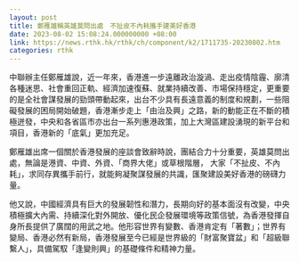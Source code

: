 ```yaml
---
layout: post
title: 鄭雁雄稱英雄莫問出處　不扯皮不內耗攜手建美好香港
date: 2023-08-02 15:08:24.000000000 +08:00
link: https://news.rthk.hk/rthk/ch/component/k2/1711735-20230802.htm
categories: rthk
---
```


中聯辦主任鄭雁雄說，近一年來，香港進一步遠離政治漩渦、走出疫情陰霾、廓清各種迷思、社會重回正軌、經濟加速復蘇、就業持續改善、市場保持穩定，更重要的是全社會謀發展的勁頭帶動起來，出台不少具有長遠意義的制度和規劃，一些阻礙發展的困局開始破題，香港漸步走上「由治及興」之路，新的動能正在不斷的積極迸發，中央和各省區市亦出台一系列惠港政策，加上大灣區建設湧現的新平台和項目，香港新的「底氣」更加充足。

鄭雁雄出席一個關於香港發展的座談會致辭時說，團結合力十分重要，英雄莫問出處，無論是港資、中資、外資、「商界大佬」或草根階層， 大家「不扯皮、不內耗」，求同存異攜手前行，就能夠凝聚謀發展的共識，匯聚建設美好香港的磅礴力量。

他又說，中國經濟具有巨大的發展韌性和潛力，長期向好的基本面沒有改變，中央積極擴大內需、持續深化對外開放、優化民企發展環境等政策信號，為香港發揮自身所長提供了廣闊的用武之地。他形容世界有變數、香港肯定有「著數」；世界有變局、香港必然有新局，香港發展至今已經是世界級的「財富聚寶盆」和「超級聯繫人」，具備駕馭「逢變則興」的基礎條件和精神力量。
